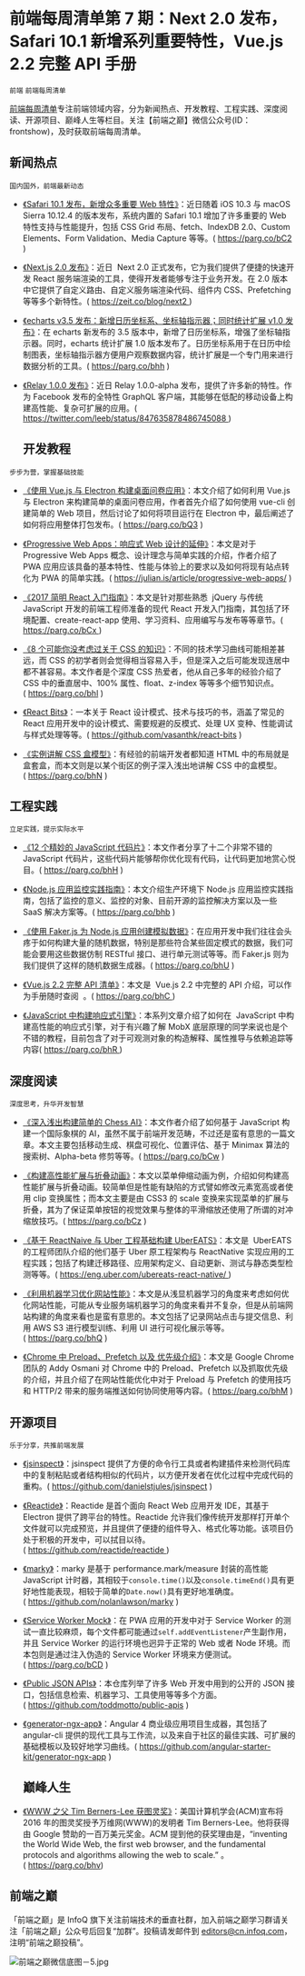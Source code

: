 ﻿# 前端每周清单第 7 期：Next 2.0 发布，Safari 10.1 新增系列重要特性，Vue.js 2.2 完整 API 手册

`前端` `前端每周清单`

[前端每周清单](http://www.infoq.com/cn/FE-Weekly)专注前端领域内容，分为新闻热点、开发教程、工程实践、深度阅读、开源项目、巅峰人生等栏目。关注【前端之巅】微信公众号(ID：frontshow)，及时获取前端每周清单。

## 新闻热点

`国内国外，前端最新动态`

* [《Safari 10.1 发布，新增众多重要 Web 特性》](https://parg.co/bC2)：近日随着 iOS 10.3 与 macOS Sierra 10.12.4 的版本发布，系统内置的 Safari 10.1 增加了许多重要的 Web 特性支持与性能提升，包括 CSS Grid 布局、fetch、IndexDB 2.0、Custom Elements、Form Validation、Media Capture 等等。( https://parg.co/bC2 )

* [《Next.js 2.0 发布》](https://zeit.co/blog/next2)：近日  Next 2.0 正式发布，它为我们提供了便捷的快速开发 React 服务端渲染的工具，使得开发者能够专注于业务开发。在 2.0 版本中它提供了自定义路由、自定义服务端渲染代码、组件内 CSS、Prefetching 等等多个新特性。( https://zeit.co/blog/next2 )

* [《echarts v3.5 发布：新增日历坐标系、坐标轴指示器；同时统计扩展 v1.0 发布》](https://parg.co/bhh)：在 echarts 新发布的 3.5 版本中，新增了日历坐标系，增强了坐标轴指示器。同时，echarts 统计扩展 1.0 版本发布了。日历坐标系用于在日历中绘制图表，坐标轴指示器方便用户观察数据内容，统计扩展是一个专门用来进行数据分析的工具。( https://parg.co/bhh )

* [《Relay 1.0.0 发布》](https://twitter.com/leeb/status/847635878486745088)：近日 Relay 1.0.0-alpha 发布，提供了许多新的特性。作为 Facebook 发布的全特性 GraphQL 客户端，其能够在低配的移动设备上构建高性能、复杂可扩展的应用。( https://twitter.com/leeb/status/847635878486745088 )
  ## 开发教程

`步步为营，掌握基础技能`

* [《使用 Vue.js 与 Electron 构建桌面问卷应用》](https://parg.co/bQ3)：本文介绍了如何利用 Vue.js 与 Electron 来构建简单的桌面问卷应用，作者首先介绍了如何使用 vue-cli 创建简单的 Web 项目，然后讨论了如何将项目运行在 Electron 中，最后阐述了如何将应用整体打包发布。( https://parg.co/bQ3 )

* [《Progressive Web Apps：响应式 Web 设计的延伸》](https://julian.is/article/progressive-web-apps/)：本文是对于 Progressive Web Apps 概念、设计理念与简单实践的介绍，作者介绍了 PWA 应用应该具备的基本特性、性能与体验上的要求以及如何将现有站点转化为 PWA 的简单实践。( https://julian.is/article/progressive-web-apps/ )

* [《2017 简明 React 入门指南》](https://parg.co/bCx)：本文是针对那些熟悉  jQuery 与传统 JavaScript 开发的前端工程师准备的现代 React 开发入门指南，其包括了环境配置、create-react-app 使用、学习资料、应用编写与发布等等章节。( https://parg.co/bCx )

* [《8 个可能你没考虑过关于 CSS 的知识》](https://parg.co/bhl)：不同的技术学习曲线可能相差甚远，而 CSS 的初学者则会觉得相当容易入手，但是深入之后可能发现连居中都不甚容易。本文作者是个深度 CSS 热爱者，他从自己多年的经验介绍了 CSS 中的垂直居中、100% 属性、float、z-index 等等多个细节知识点。( https://parg.co/bhl )

* [《React Bits》](https://github.com/vasanthk/react-bits)：一本关于 React 设计模式、技术与技巧的书，涵盖了常见的 React 应用开发中的设计模式、需要规避的反模式、处理 UX 变种、性能调试与样式处理等等。( https://github.com/vasanthk/react-bits )

* [《实例讲解 CSS 盒模型》](https://parg.co/bhN)：有经验的前端开发者都知道 HTML 中的布局就是盒套盒，而本文则是以某个街区的例子深入浅出地讲解 CSS 中的盒模型。( https://parg.co/bhN )

## 工程实践

`立足实践，提示实际水平`

* [《12 个精妙的 JavaScript 代码片》](https://parg.co/bhH)：本文作者分享了十二个非常不错的 JavaScript 代码片，这些代码片能够帮你优化现有代码，让代码更加地赏心悦目。( https://parg.co/bhH )

* [《Node.js 应用监控实践指南》](https://parg.co/bhb)：本文介绍生产环境下 Node.js 应用监控实践指南，包括了监控的意义、监控的对象、目前开源的监控解决方案以及一些 SaaS 解决方案等。( https://parg.co/bhb )

* [《使用 Faker.js 为 Node.js 应用创建模拟数据》](https://parg.co/bhU)：在应用开发中我们往往会头疼于如何构建大量的随机数据，特别是那些符合某些固定模式的数据，我们可能会要用这些数据仿制 RESTful 接口、进行单元测试等等。而 Faker.js 则为我们提供了这样的随机数据生成器。( https://parg.co/bhU )

* [《Vue.js 2.2 完整 API 清单》](https://parg.co/bhC)：本文是  Vue.js 2.2 中完整的 API 介绍，可以作为手册随时查阅  。( https://parg.co/bhC )

* [《JavaScript 中构建响应式引擎》](https://parg.co/bhR)：本系列文章介绍了如何在  JavaScript 中构建高性能的响应式引擎，对于有兴趣了解 MobX 底层原理的同学来说也是个不错的教程，目前包含了对于可观测对象的构造解释、属性推导与依赖追踪等内容( https://parg.co/bhR )

## 深度阅读

`深度思考，升华开发智慧`

* [《深入浅出构建简单的 Chess AI》](https://parg.co/bCw)：本文作者介绍了如何基于 JavaScript 构建一个国际象棋的 AI，虽然不属于前端开发范畴，不过还是蛮有意思的一篇文章。本文主要包括移动生成、棋盘可视化、位置评估、基于 Minimax 算法的搜索树、Alpha-beta 修剪等等。( https://parg.co/bCw )

* [《构建高性能扩展与折叠动画》](https://parg.co/bCz)：本文以菜单伸缩动画为例，介绍如何构建高性能扩展与折叠动画。较简单但是性能有缺陷的方式譬如修改元素宽高或者使用 clip 变换属性；而本文主要是由 CSS3 的 scale 变换来实现菜单的扩展与折叠，其为了保证菜单按钮的视觉效果与整体的平滑缩放还使用了所谓的对冲缩放技巧。( https://parg.co/bCz )

- [《基于 ReactNaive 与 Uber 工程基础构建 UberEATS》](https://eng.uber.com/ubereats-react-native/)：本文是  UberEATS 的工程师团队介绍的他们基于 Uber 原工程架构与 ReactNative 实现应用的工程实践；包括了构建迁移路径、应用架构定义、自动更新、测试与静态类型检测等等。( https://eng.uber.com/ubereats-react-native/ )

- [《利用机器学习优化网站性能》](https://parg.co/bhQ)：本文是从浅显机器学习的角度来考虑如何优化网站性能，可能从专业服务端机器学习的角度来看并不复杂，但是从前端网站构建的角度来看也是蛮有意思的。本文包括了记录网站点击与提交信息、利用 AWS S3 进行模型训练、利用 UI 进行可视化展示等等。( https://parg.co/bhQ )

- [《Chrome 中 Preload、Prefetch 以及 优先级介绍》](https://parg.co/bhM)：本文是 Google Chrome 团队的 Addy Osmani 对 Chrome 中的 Preload、Prefetch 以及抓取优先级的介绍，并且介绍了在网站性能优化中对于 Preload 与 Prefetch 的使用技巧和 HTTP/2 带来的服务端推送如何协同使用等内容。( https://parg.co/bhM )

## 开源项目

`乐于分享，共推前端发展`

* [《jsinspect》](https://github.com/danielstjules/jsinspect)：jsinspect 提供了方便的命令行工具或者构建插件来检测代码库中的复制粘贴或者结构相似的代码片，以方便开发者在优化过程中完成代码的重构。( https://github.com/danielstjules/jsinspect )

* [《Reactide》](https://github.com/reactide/reactide)：Reactide 是首个面向 React Web 应用开发 IDE，其基于 Electron 提供了跨平台的特性。Reactide 允许我们像传统开发那样打开单个文件就可以完成预览，并且提供了便捷的组件导入、格式化等功能。该项目仍处于积极的开发中，可以拭目以待。 ( https://github.com/reactide/reactide )

* [《marky》](https://github.com/nolanlawson/marky)：marky 是基于 performance.mark/measure 封装的高性能 JavaScript 计时器，其相较于`console.time()`以及`console.timeEnd()`具有更好地性能表现，相较于简单的`Date.now()`具有更好地准确度。( https://github.com/nolanlawson/marky )

* [《Service Worker Mock》](https://parg.co/bCD)：在 PWA 应用的开发中对于 Service Worker 的测试一直比较麻烦，每个文件都可能通过`self.addEventListener`产生副作用，并且 Service Worker 的运行环境也迥异于正常的 Web 或者 Node 环境。而本包则是通过注入伪造的 Service Worker 环境来方便测试。( https://parg.co/bCD )

* [《Public JSON APIs》](https://github.com/toddmotto/public-apis)：本仓库列举了许多 Web 开发中用到的公开的 JSON 接口，包括信息检索、机器学习、工具使用等等多个方面。( https://github.com/toddmotto/public-apis )

* [《generator-ngx-app》](https://github.com/angular-starter-kit/generator-ngx-app)：Angular 4 商业级应用项目生成器，其包括了 angular-cli 提供的现代工具与工作流，以及来自于社区的最佳实践、可扩展的基础模板以及较好地学习曲线。( https://github.com/angular-starter-kit/generator-ngx-app )
  ## 巅峰人生

- [《WWW 之父 Tim Berners-Lee 获图灵奖》](https://parg.co/bhv)：美国计算机学会(ACM)宣布将 2016 年的图灵奖授予万维网(WWW)的发明者 Tim Berners-Lee。他将获得由 Google 赞助的一百万美元奖金。ACM 提到他的获奖理由是，“inventing the World Wide Web, the first web browser, and the fundamental protocols and algorithms allowing the web to scale.” 。( https://parg.co/bhv)

## 前端之巅

「前端之巅」是 InfoQ 旗下关注前端技术的垂直社群，加入前端之巅学习群请关注「前端之巅」公众号后回复“加群”。投稿请发邮件到 editors@cn.infoq.com，注明“前端之巅投稿”。

![前端之巅微信底图－5.jpg](http://upload-images.jianshu.io/upload_images/1647496-01712a993d2b23de.jpg?imageMogr2/auto-orient/strip%7CimageView2/2/w/1240)
